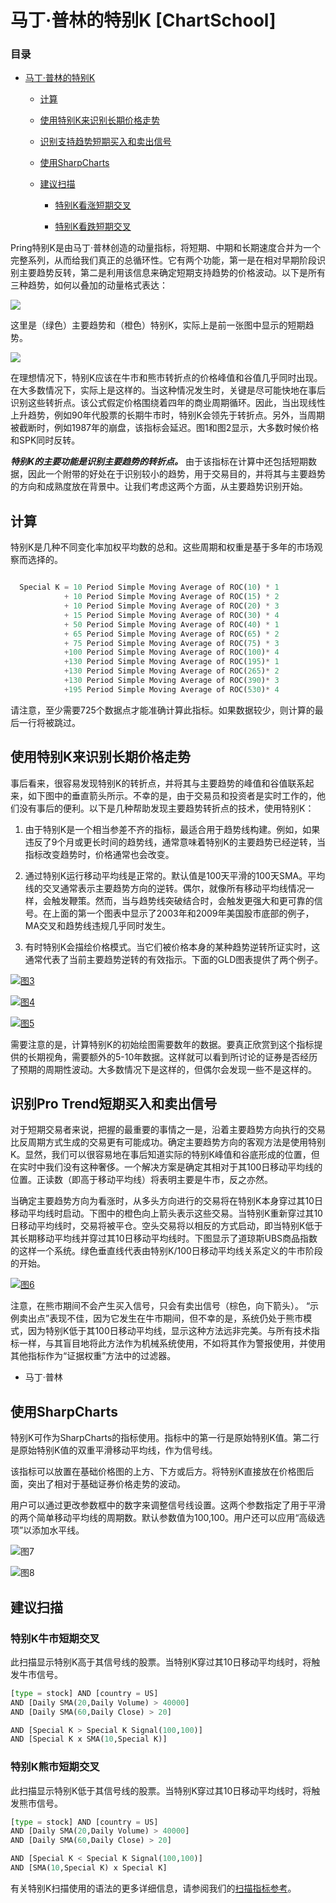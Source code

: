 # 马丁·普林的特别K [ChartSchool]

### 目录

+   [马丁·普林的特别K](#martin_pring_s_special_k)

    +   [计算](#calculation)

    +   [使用特别K来识别长期价格走势](#using_the_special_k_to_identify_long-term_price_movements)

    +   [识别支持趋势短期买入和卖出信号](#identifying_pro_trend_short-term_buy_and_sell_signals)

    +   [使用SharpCharts](#using_with_sharpcharts)

    +   [建议扫描](#suggested_scans)

        +   [特别K看涨短期交叉](#special_k_bullish_short-term_cross)

        +   [特别K看跌短期交叉](#special_k_bearish_short-term_cross)

Pring特别K是由马丁·普林创造的动量指标，将短期、中期和长期速度合并为一个完整系列，从而给我们真正的总循环性。它有两个功能，第一是在相对早期阶段识别主要趋势反转，第二是利用该信息来确定短期支持趋势的价格波动。以下是所有三种趋势，如何以叠加的动量格式表达：

![](../Images/1d9d84230a439e8ec9a21b4a7c98df08.jpg)

这里是（绿色）主要趋势和（橙色）特别K，实际上是前一张图中显示的短期趋势。

![](../Images/c0a24e023878568746056a540fbdca47.jpg)

在理想情况下，特别K应该在牛市和熊市转折点的价格峰值和谷值几乎同时出现。在大多数情况下，实际上是这样的。当这种情况发生时，关键是尽可能快地在事后识别这些转折点。该公式假定价格围绕着四年的商业周期循环。因此，当出现线性上升趋势，例如90年代股票的长期牛市时，特别K会领先于转折点。另外，当周期被截断时，例如1987年的崩盘，该指标会延迟。图1和图2显示，大多数时候价格和SPK同时反转。

***特别K的主要功能是识别主要趋势的转折点。*** 由于该指标在计算中还包括短期数据，因此一个附带的好处在于识别较小的趋势，用于交易目的，并将其与主要趋势的方向和成熟度放在背景中。让我们考虑这两个方面，从主要趋势识别开始。

## 计算

特别K是几种不同变化率加权平均数的总和。这些周期和权重是基于多年的市场观察而选择的。

```py

  Special K = 10 Period Simple Moving Average of ROC(10) * 1
            + 10 Period Simple Moving Average of ROC(15) * 2
            + 10 Period Simple Moving Average of ROC(20) * 3
            + 15 Period Simple Moving Average of ROC(30) * 4
            + 50 Period Simple Moving Average of ROC(40) * 1
            + 65 Period Simple Moving Average of ROC(65) * 2
            + 75 Period Simple Moving Average of ROC(75) * 3
            +100 Period Simple Moving Average of ROC(100)* 4
            +130 Period Simple Moving Average of ROC(195)* 1
            +130 Period Simple Moving Average of ROC(265)* 2
            +130 Period Simple Moving Average of ROC(390)* 3
            +195 Period Simple Moving Average of ROC(530)* 4

```

请注意，至少需要725个数据点才能准确计算此指标。如果数据较少，则计算的最后一行将被跳过。

## 使用特别K来识别长期价格走势

事后看来，很容易发现特别K的转折点，并将其与主要趋势的峰值和谷值联系起来，如下图中的垂直箭头所示。不幸的是，由于交易员和投资者是实时工作的，他们没有事后的便利。以下是几种帮助发现主要趋势转折点的技术，使用特别K：

1.  由于特别K是一个相当参差不齐的指标，最适合用于趋势线构建。例如，如果违反了9个月或更长时间的趋势线，通常意味着特别K的主要趋势已经逆转，当指标改变趋势时，价格通常也会改变。

1.  通过特别K运行移动平均线是正常的。默认值是100天平滑的100天SMA。平均线的交叉通常表示主要趋势方向的逆转。偶尔，就像所有移动平均线情况一样，会触发鞭策。然而，当与趋势线突破结合时，会触发更强大和更可靠的信号。在上面的第一个图表中显示了2003年和2009年美国股市底部的例子，MA交叉和趋势线违规几乎同时发生。

1.  有时特别K会描绘价格模式。当它们被价格本身的某种趋势逆转所证实时，这通常代表了当前主要趋势逆转的有效指示。下面的GLD图表提供了两个例子。

[![图3](../Images/c07d7a7a05a30c07998203bac6b92860.jpg "图3")](http://stockcharts.com/h-sc/ui?s=SPY&p=D&st=1995-01-01&en=2010-04-01&id=p27191194097&a=351268055 "http://stockcharts.com/h-sc/ui?s=SPY&p=D&st=1995-01-01&en=2010-04-01&id=p27191194097&a=351268055")

[![图4](../Images/8f05ad510e4ebc5ea48281eb8c1978f6.jpg "图4")](http://stockcharts.com/h-sc/ui?s=$CRB&p=D&st=1995-01-01&en=2014-01-01&id=p91095913553&a=351269321 "http://stockcharts.com/h-sc/ui?s=$CRB&p=D&st=1995-01-01&en=2014-01-01&id=p91095913553&a=351269321")

[![图5](../Images/9a6514681d83e6846fc4534317976c1a.jpg "图5")](http://stockcharts.com/h-sc/ui?s=GLD&p=D&st=2008-01-02&en=2013-05-06&id=p98657791953&a=351279812 "http://stockcharts.com/h-sc/ui?s=GLD&p=D&st=2008-01-02&en=2013-05-06&id=p98657791953&a=351279812")

需要注意的是，计算特别K的初始绘图需要数年的数据。要真正欣赏到这个指标提供的长期视角，需要额外的5-10年数据。这样就可以看到所讨论的证券是否经历了预期的周期性波动。大多数情况下是这样的，但偶尔会发现一些不是这样的。

## 识别Pro Trend短期买入和卖出信号

对于短期交易者来说，把握的最重要的事情之一是，沿着主要趋势方向执行的交易比反周期方式生成的交易更有可能成功。确定主要趋势方向的客观方法是使用特别K。显然，我们可以很容易地在事后知道实际的特别K峰值和谷底形成的位置，但在实时中我们没有这种奢侈。一个解决方案是确定其相对于其100日移动平均线的位置。正读数（即高于移动平均线）将表明主要是牛市，反之亦然。

当确定主要趋势方向为看涨时，从多头方向进行的交易将在特别K本身穿过其10日移动平均线时启动。下图中的橙色向上箭头表示这些交易。当特别K重新穿过其10日移动平均线时，交易将被平仓。空头交易将以相反的方式启动，即当特别K低于其长期移动平均线并穿过其10日移动平均线时。下图显示了道琼斯UBS商品指数的这样一个系统。绿色垂直线代表由特别K/100日移动平均线关系定义的牛市阶段的开始。

[![图6](../Images/6c30270b71ef5543d568c0b1bdfb0c05.jpg "图6")](http://stockcharts.com/h-sc/ui?s=DJP&p=D&st=2008-02-14&en=2010-07-24&id=p13988319489&a=351486397 "http://stockcharts.com/h-sc/ui?s=DJP&p=D&st=2008-02-14&en=2010-07-24&id=p13988319489&a=351486397")

注意，在熊市期间不会产生买入信号，只会有卖出信号（棕色，向下箭头）。 “示例卖出点”表现不佳，因为它发生在牛市期间，但不幸的是，系统仍处于熊市模式，因为特别K低于其100日移动平均线，显示这种方法远非完美。与所有技术指标一样，与其盲目地将此方法作为机械系统使用，不如将其作为警报使用，并使用其他指标作为“证据权重”方法中的过滤器。

- 马丁·普林

## 使用SharpCharts

特别K可作为SharpCharts的指标使用。指标中的第一行是原始特别K值。第二行是原始特别K值的双重平滑移动平均线，作为信号线。

该指标可以放置在基础价格图的上方、下方或后方。将特别K直接放在价格图后面，突出了相对于基础证券价格走势的波动。

用户可以通过更改参数框中的数字来调整信号线设置。这两个参数指定了用于平滑的两个简单移动平均线的周期数。默认参数值为100,100。用户还可以应用“高级选项”以添加水平线。

![图7](../Images/c4aa55e49173996e5a6149af3749ca5d.jpg "图7")

![图8](../Images/25bb32c408525ebbbd173f21077dac7c.jpg "图8")

## 建议扫描

### 特别K牛市短期交叉

此扫描显示特别K高于其信号线的股票。当特别K穿过其10日移动平均线时，将触发牛市信号。

```py
[type = stock] AND [country = US] 
AND [Daily SMA(20,Daily Volume) > 40000] 
AND [Daily SMA(60,Daily Close) > 20] 

AND [Special K > Special K Signal(100,100)]
AND [Special K x SMA(10,Special K)]
```

### 特别K熊市短期交叉

此扫描显示特别K低于其信号线的股票。当特别K穿过其10日移动平均线时，将触发熊市信号。

```py
[type = stock] AND [country = US] 
AND [Daily SMA(20,Daily Volume) > 40000] 
AND [Daily SMA(60,Daily Close) > 20] 

AND [Special K < Special K Signal(100,100)]
AND [SMA(10,Special K) x Special K]
```

有关特别K扫描使用的语法的更多详细信息，请参阅我们的[扫描指标参考](http://stockcharts.com/docs/doku.php?id=scans:indicators#pring_s_special_k "http://stockcharts.com/docs/doku.php?id=scans:indicators#pring_s_special_k")。
